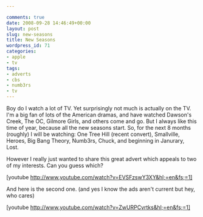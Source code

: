 ```yaml
---

comments: true
date: 2008-09-28 14:46:49+00:00
layout: post
slug: new-seasons
title: New Seasons
wordpress_id: 71
categories:
- apple
- tv
tags:
- adverts
- cbs
- numb3rs
- tv
---
```


Boy do I watch a lot of TV. Yet surprisingly not much is actually on the TV. I'm a big fan of lots of the American dramas, and have watched Dawson's Creek, The OC, Gilmore Girls, and others come and go. But I always like this time of year, because all the new seasons start. So, for the next 8 months (roughly) I will be watching:
One Tree Hill (recent convert), Smallville, Heroes,  Big Bang Theory, Numb3rs, Chuck, and beginning in Janurary, Lost.




However I really just wanted to share this great advert which appeals to two of my interests. Can you guess which?




[youtube http://www.youtube.com/watch?v=EVSFzswY3XY&hl;=en&fs;=1]




And here is the second one. (and yes I know the ads aren't current but hey, who cares)




[youtube http://www.youtube.com/watch?v=ZwURPCvrtks&hl;=en&fs;=1]
